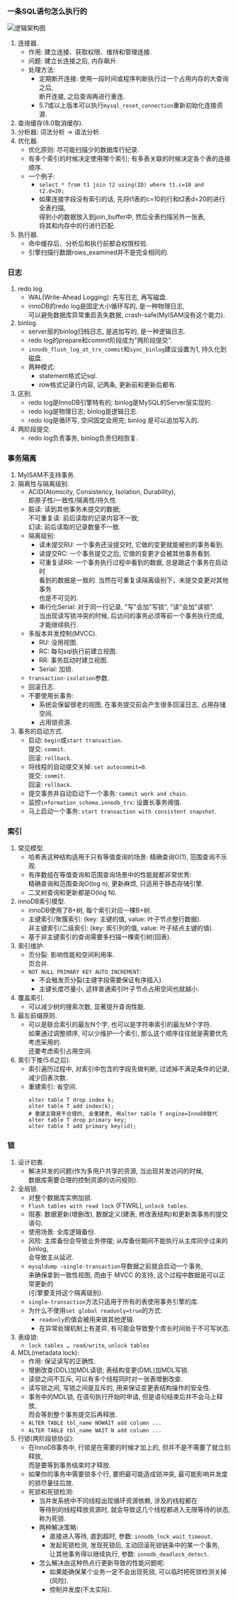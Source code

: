 ### 一条SQL语句怎么执行的

![逻辑架构图](/Mysql/逻辑架构图.png)

1. 连接器.
    - 作用: 建立连接、获取权限、维持和管理连接.
    - 问题: 建立长连接之后, 内存飙升.
    - 处理方法:
        - 定期断开连接: 使用一段时间或程序判断执行过一个占用内存的大查询之后,  
          断开连接, 之后查询再进行重连.
        - 5.7或以上版本可以执行`mysql_reset_connection`重新初始化连接资源.
2. 查询缓存(8.0取消缓存).
3. 分析器: 词法分析 -> 语法分析.
4. 优化器.
    - 优化原则: 尽可能扫描少的数据库行纪录.
    - 有多个索引的时候决定使用哪个索引; 有多表关联的时候决定各个表的连接顺序.
    - 一个例子:
        - `select * from t1 join t2 using(ID) where t1.c=10 and t2.d=20;`
        - 如果连接字段没有索引的话, 先将t1表的c=10的行和t2表d=20的进行全表扫描,  
          得到小的数据放入到join_buffer中, 然后全表扫描另外一张表,  
          将其和内存中的行进行匹配.
5. 执行器.
    - 命中缓存后、分析后和执行前都会权限校验.
    - 引擎扫描行数跟rows_examined并不是完全相同的.

### 日志

1. redo log.
    - WAL(Write-Ahead Logging): 先写日志, 再写磁盘.
    - innoDB的redo log是固定大小循环写的, 是一种物理日志,  
      可以避免数据库异常重启丢失数据, crash-safe(MyISAM没有这个能力).
2. binlog.
    - server层的binlog归档日志, 是追加写的, 是一种逻辑日志.
    - redo log的prepare和commit阶段成为"两阶段提交".
    - `innodb_flush_log_at_trx_commit`和`sync_binlog`建议设置为1, 持久化到磁盘.
    - 两种模式:
        - statement格式记sql.
        - row格式记录行内容, 记两条, 更新前和更新后都有.
3. 区别.
    - redo log是InnoDB引擎特有的; binlog是MySQL的Server层实现的.
    - redo log是物理日志; binlog是逻辑日志.
    - redo log是循环写, 空间固定会用完; binlog 是可以追加写入的.
4. 两阶段提交.
    - redo log负责事务, binlog负责归档恢复.

### 事务隔离

1. MyISAM不支持事务.
2. 隔离性与隔离级别.
    - ACID(Atomicity, Consistency, Isolation, Durability),  
      即原子性/一致性/隔离性/持久性.
    - 脏读: 读到其他事务未提交的数据;  
      不可重复读: 前后读取的记录内容不一致;  
      幻读: 前后读取的记录数量不一致.
    - 隔离级别:
        - 读未提交RU: 一个事务还没提交时, 它做的变更就能被别的事务看到.
        - 读提交RC: 一个事务提交之后, 它做的变更才会被其他事务看到.
        - 可重复读RR: 一个事务执行过程中看到的数据, 总是跟这个事务在启动时  
          看到的数据是一致的. 当然在可重复读隔离级别下，未提交变更对其他事务  
          也是不可见的.
        - 串行化Serial: 对于同一行记录, "写"会加"写锁", "读"会加"读锁".  
          当出现读写锁冲突的时候, 后访问的事务必须等前一个事务执行完成, 才能继续执行.
    - 多版本并发控制(MVCC).
        - RU: 没用视图.
        - RC: 每句sql执行前建立视图.
        - RR: 事务启动时建立视图.
        - Serial: 加锁.
    - `transaction-isolation`参数.
    - 回滚日志.
    - 不要使用长事务:
        - 系统会保留很老的视图, 在事务提交前会产生很多回滚日志, 占用存储空间.
        - 占用锁资源.
3. 事务的启动方式.
    - 启动: `begin`或`start transaction`.   
      提交: `commit`.  
      回滚: `rollback`.
    - 将线程的自动提交关掉: `set autocommit=0`.  
      提交: `commit`.  
      回滚: `rollback`.
    - 提交事务并自动启动下一个事务: `commit work and chain`.
    - 监控`information_schema.innodb_trx`: 设置长事务阈值.
    - 马上启动一个事务: `start transaction with consistent snapshot`.

### 索引

1. 常见模型.
    - 哈希表这种结构适用于只有等值查询的场景: 精确查询O(1), 范围查询不乐观.
    - 有序数组在等值查询和范围查询场景中的性能就都非常优秀:  
      精确查询和范围查询O(log n), 更新麻烦, 只适用于静态存储引擎.
    - 二叉树查询和更新都是O(log N).
2. innoDB索引模型.
    - innoDB使用了B+树, 每个索引对应一棵B+树.
    - 主键索引/聚簇索引: (key: 主键的值, value: 叶子节点整行数据).  
      非主键索引/二级索引: (key: 索引列的值, value: 叶子结点主键的值).
    - 基于非主键索引的查询需要多扫描一棵索引树(回表).
3. 索引维护.
    - 页分裂: 影响性能和空间利用率.  
      页合并.
    - `NOT NULL PRIMARY KEY AUTO_INCREMENT`:
        - 不会触发页分裂(主键字段需要保证有序插入).
        - 主键长度尽量小, 这样普通索引叶子节点占用空间也就越小.
4. 覆盖索引.
    - 可以减少树的搜索次数, 显著提升查询性能.
5. 最左前缀原则.
    - 可以是联合索引的最左N个字, 也可以是字符串索引的最左M个字符.  
      如果通过调整顺序, 可以少维护一个索引, 那么这个顺序往往就是需要优先考虑采用的.  
      还要考虑索引占用空间.
6. 索引下推(5.6之后).
    - 索引遍历过程中, 对索引中包含的字段先做判断, 过滤掉不满足条件的记录, 减少回表次数.
    - 重建索引: 省空间.
      ```mysql
      alter table T drop index k;  
      alter table T add index(k);  
      # 重建主键是不合理的, 会重建表, 用alter table T engine=InnoDB替代  
      alter table T drop primary key;  
      alter table T add primary key(id);
      ```

### 锁

1. 设计初衷.
    - 解决并发的问题(作为多用户共享的资源, 当出现并发访问的时候,  
      数据库需要合理的控制资源的访问规则).
2. 全局锁.
    - 对整个数据库实例加锁.
    - `Flush tables with read lock` (FTWRL), `unlock tables`.
    - 阻塞: 数据更新(增删改), 数据定义(建表, 修改表结构)和更新类事务的提交语句.
    - 使用场景: 全库逻辑备份.
    - 风险: 主库备份会导致业务停摆; 从库备份期间不能执行从主库同步过来的binlog,  
      会导致主从延迟.
    - `mysqldump –single-transaction`导数据之前就会启动一个事务,  
      来确保拿到一致性视图, 而由于 MVCC 的支持, 这个过程中数据是可以正常更新的  
      (引擎要支持这个隔离级别).
    - `single-transaction`方法只适用于所有的表使用事务引擎的库.
    - 为什么不使用`set global readonly=true`的方式:
        - `readonly`的值会被用来做其他逻辑.
        - 在异常处理机制上有差异, 有可能会导致整个库长时间处于不可写状态.
3. 表级锁:
    - `lock tables … read/write`, `unlock tables`
4. MDL(metadata lock):
    - 作用: 保证读写的正确性.
    - 增删改查(DDL)加MDL读锁; 表结构变更(DML)加MDL写锁.
    - 读锁之间不互斥, 可以有多个线程同时对一张表增删改查.
    - 读写锁之间, 写锁之间是互斥的, 用来保证变更表结构操作的安全性.
    - 事务中的MDL锁, 在语句执行开始时申请, 但是语句结束后并不会马上释放,  
      而会等到整个事务提交后再释放.
    - `ALTER TABLE tbl_name NOWAIT add column ...`
    - `ALTER TABLE tbl_name WAIT N add column ...`
5. 行锁(两阶段锁协议):
    - 在InnoDB事务中, 行锁是在需要的时候才加上的, 但并不是不需要了就立刻释放,  
      而是要等到事务结束时才释放.
    - 如果你的事务中需要锁多个行, 要把最可能造成锁冲突, 最可能影响并发度的锁尽量往后放.
    - 死锁和死锁检测:
        - 当并发系统中不同线程出现循环资源依赖, 涉及的线程都在  
          等待别的线程释放资源时, 就会导致这几个线程都进入无限等待的状态, 称为死锁.
        - 两种解决策略:
            - 直接进入等待, 直到超时, 参数: `innodb_lock_wait_timeout`.
            - 发起死锁检测, 发现死锁后, 主动回滚死锁链条中的某一个事务,  
              让其他事务得以继续执行, 参数: `innodb_deadlock_detect`.
        - 怎么解决由这种热点行更新导致的性能问题呢:
            - 如果能确保某个业务一定不会出现死锁, 可以临时把死锁检测关掉(风险).
            - 控制并发度(不太实际).